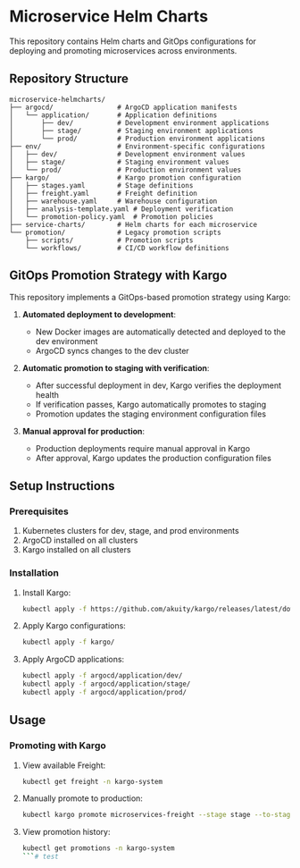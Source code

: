 # Microservice Helm Charts

This repository contains Helm charts and GitOps configurations for deploying and promoting microservices across environments.

## Repository Structure

```
microservice-helmcharts/
├── argocd/                # ArgoCD application manifests
│   └── application/       # Application definitions
│       ├── dev/           # Development environment applications
│       ├── stage/         # Staging environment applications
│       └── prod/          # Production environment applications
├── env/                   # Environment-specific configurations
│   ├── dev/               # Development environment values
│   ├── stage/             # Staging environment values
│   └── prod/              # Production environment values
├── kargo/                 # Kargo promotion configuration
│   ├── stages.yaml        # Stage definitions
│   ├── freight.yaml       # Freight definition
│   ├── warehouse.yaml     # Warehouse configuration
│   ├── analysis-template.yaml # Deployment verification
│   └── promotion-policy.yaml  # Promotion policies
├── service-charts/        # Helm charts for each microservice
└── promotion/             # Legacy promotion scripts
    ├── scripts/           # Promotion scripts
    └── workflows/         # CI/CD workflow definitions
```

## GitOps Promotion Strategy with Kargo

This repository implements a GitOps-based promotion strategy using Kargo:

1. **Automated deployment to development**:
   - New Docker images are automatically detected and deployed to the dev environment
   - ArgoCD syncs changes to the dev cluster

2. **Automatic promotion to staging with verification**:
   - After successful deployment in dev, Kargo verifies the deployment health
   - If verification passes, Kargo automatically promotes to staging
   - Promotion updates the staging environment configuration files

3. **Manual approval for production**:
   - Production deployments require manual approval in Kargo
   - After approval, Kargo updates the production configuration files

## Setup Instructions

### Prerequisites

1. Kubernetes clusters for dev, stage, and prod environments
2. ArgoCD installed on all clusters
3. Kargo installed on all clusters

### Installation

1. Install Kargo:
   ```bash
   kubectl apply -f https://github.com/akuity/kargo/releases/latest/download/install.yaml
   ```

2. Apply Kargo configurations:
   ```bash
   kubectl apply -f kargo/
   ```

3. Apply ArgoCD applications:
   ```bash
   kubectl apply -f argocd/application/dev/
   kubectl apply -f argocd/application/stage/
   kubectl apply -f argocd/application/prod/
   ```

## Usage

### Promoting with Kargo

1. View available Freight:
   ```bash
   kubectl get freight -n kargo-system
   ```

2. Manually promote to production:
   ```bash
   kubectl kargo promote microservices-freight --stage stage --to-stage prod -n kargo-system
   ```

3. View promotion history:
   ```bash
   kubectl get promotions -n kargo-system
   ```# test
